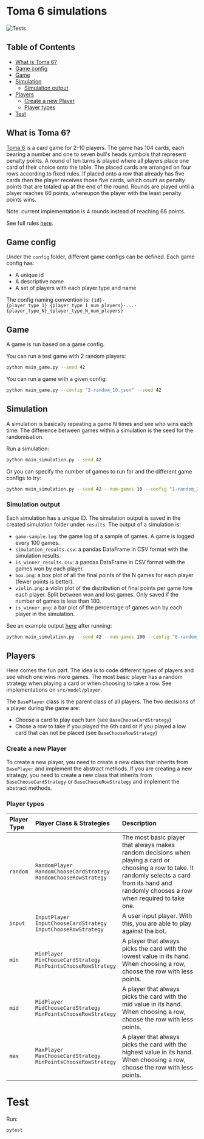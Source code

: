 # Toma 6 simulations

![Tests](https://github.com/lluccardoner/toma-6/actions/workflows/test.yaml/badge.svg)

## Table of Contents

- [What is Toma 6?](#what-is-toma-6)
- [Game config](#game-config)
- [Game](#game)
- [Simulation](#simulation)
    - [Simulation output](#simulation-output)
- [Players](#players)
    - [Create a new Player](#create-a-new-player)
    - [Player types](#player-types)
- [Test](#test)

## What is Toma 6?

[Toma 6](https://en.wikipedia.org/wiki/6_nimmt!) is a card game for 2–10 players.
The game has 104 cards, each bearing a number and one to seven bull's heads symbols that represent penalty points.
A round of ten turns is played where all players place one card of their choice onto the table.
The placed cards are arranged on four rows according to fixed rules.
If placed onto a row that already has five cards then the player receives those five cards,
which count as penalty points that are totaled up at the end of the round.
Rounds are played until a player reaches 66 points, whereupon the player with the least penalty points wins.

Note: current implementation is 4 rounds instead of reaching 66 points.

See full rules [here](resources/toma_6_rules_en.pdf).

## Game config

Under the `config` folder, different game configs can be defined.
Each game config has:

- A unique id
- A descriptive name
- A set of players with each player type and name

The config naming convention
is: `{id}-{player_type_1}_{player_type_1_num_players}-...-{player_type_N}_{player_type_N_num_players}`

## Game

A game is run based on a game config.

You can run a test game with 2 random players:

```bash
python main_game.py --seed 42
```

You can run a game with a given config:

```bash
python main_game.py --config "2-random_10.json" --seed 42
```

## Simulation

A simulation is basically repeating a game N times and see who wins each time.
The difference between games within a simulation is the seed for the randomisation.

Run a simulation:

```bash
python main_simulation.py --seed 42
```

Or you can specify the number of games to run for and the different game configs to try:

```bash
python main_simulation.py --seed 42 --num-games 10 --config "1-random_2.json" "2-random_10.json"
```

### Simulation output

Each simulation has a unique ID. The simulation output is saved in the created simulation folder under `results`.
The output of a simulation is:

- `game-sample.log`: the game log of a sample of games. A game is logged every 100 games.
- `simulation_results.csv`: a pandas DataFrame in CSV format with the simulation results.
- `is_winner_results.csv`: a pandas DataFrame in CSV format with the games won by each player.
- `box.png`: a box plot of all the final points of the N games for each player (fewer points is better).
- `violin.png`: a violin plot of the distribution of final points per game fore each player. Split between won and lost
  games. Only saved if the number of games is less than 100.
- `is_winner.png`: a bar plot of the percentage of games won by each player in the simulation.

See an example output [here](resources/example_simulation_results) after running:

```bash
python main_simulation.py --seed 42 --num-games 100 --config "6-random_1-min_1-mid_1-max_1.json"
```

## Players

Here comes the fun part. The idea is to code different types of players and see which one wins more games.
The most basic player has a random strategy when playing a card or when choosing to take a row.
See implementations on `src/model/player`.

The `BasePlayer` class is the parent class of all players.
The two decisions of a player during the game are:

- Choose a card to play each turn (see `BaseChooseCardStrategy`)
- Chose a row to take if you played the 6th card or if you played a low card that can not be placed (see
  `BaseChooseRowStrategy`)

### Create a new Player

To create a new player, you need to create a new class that inherits from `BasePlayer` and implement the abstract
methods. If you are creating a new strategy, you need to create a new class that inherits from `BaseChooseCardStrategy`
or `BaseChooseRowStrategy` and implement the abstract methods.

### Player types

| Player Type | Player Class & Strategies                                                     | Description                                                                                                                                                                                            |
|:------------|:------------------------------------------------------------------------------|:-------------------------------------------------------------------------------------------------------------------------------------------------------------------------------------------------------|
| `random`    | `RandomPlayer`<br/> `RandomChooseCardStrategy`<br/> `RandomChooseRowStrategy` | The most basic player that always makes random decisions when playing a card or choosing a row to take. It randomly selects a card from its hand and randomly chooses a row when required to take one. |
| `input`     | `InputPlayer`<br/> `InputChooseCardStrategy`<br/> `InputChooseRowStrategy`    | A user input player. With this, you are able to play against the bot.                                                                                                                                  |
| `min`       | `MinPlayer`<br/> `MinChooseCardStrategy`<br/> `MinPointsChooseRowStrategy`    | A player that always picks the card with the lowest value in its hand. When choosing a row, choose the row with less points.                                                                           |
| `mid`       | `MidPlayer`<br/> `MidChooseCardStrategy`<br/> `MinPointsChooseRowStrategy`    | A player that always picks the card with the mid value in its hand. When choosing a row, choose the row with less points.                                                                              |
| `max`       | `MaxPlayer`<br/> `MaxChooseCardStrategy`<br/> `MinPointsChooseRowStrategy`    | A player that always picks the card with the highest value in its hand. When choosing a row, choose the row with less points.                                                                          |

# Test

Run:

```bash
pytest
```
